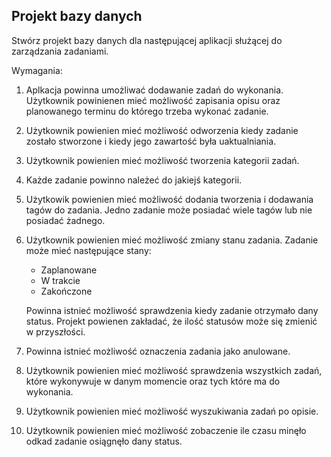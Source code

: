 ## Projekt bazy danych
 
 Stwórz projekt bazy danych dla następującej aplikacji służącej do zarządzania zadaniami.
 
 Wymagania:
 
   1. Aplkacja powinna umożliwać dodawanie zadań do wykonania. 
      Użytkownik powinienen mieć możliwość zapisania opisu oraz planowanego terminu do którego trzeba wykonać zadanie. 
   2. Użytkownik powienien mieć możliwość odworzenia kiedy zadanie zostało stworzone 
      i kiedy jego zawartość była uaktualniania.
   3. Użytkownik powienien mieć możliwość tworzenia kategorii zadań.
   4. Każde zadanie powinno należeć do jakiejś kategorii.
   5. Użytkowik powienien mieć możliwość dodania tworzenia i dodawania tagów do zadania.
      Jedno zadanie może posiadać wiele tagów lub nie posiadać żadnego.
   6. Użytkownik powienien mieć możliwość zmiany stanu zadania. Zadanie może mieć następujące stany:
       * Zaplanowane
       * W trakcie
       * Zakończone
       
      Powinna istnieć możliwość sprawdzenia kiedy zadanie otrzymało dany status. 
      Projekt powienen zakładać, że ilość statusów może się zmienić w przyszłości.
   7. Powinna istnieć możliwość oznaczenia zadania jako anulowane.
   8. Użytkownik powienien mieć możliwość sprawdzenia wszystkich zadań, które wykonywuje w danym momencie
      oraz tych które ma do wykonania.   
   9. Użytkownik powienien mieć możliwość wyszukiwania zadań po opisie.     
  10. Użytkownik powienien mieć możliwość zobaczenie ile czasu minęło odkad zadanie osiągnęło dany status.
